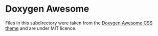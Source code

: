 #  Doxygen Awesome

Files in this subdirectory were taken from the [Doxygen Awesome CSS theme](https://github.com/jothepro/doxygen-awesome-css) and are under MIT licence.



